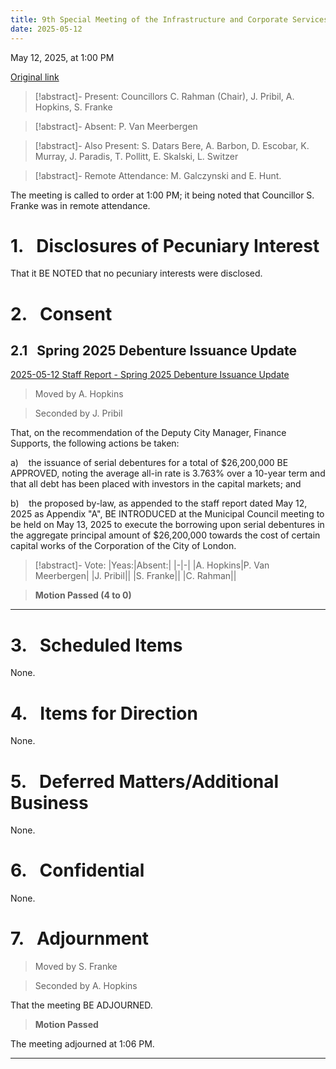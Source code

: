 ```yaml
---
title: 9th Special Meeting of the Infrastructure and Corporate Services Committee
date: 2025-05-12
---
```

May 12, 2025, at  1:00 PM

[Original link](https://pub-london.escribemeetings.com/Meeting.aspx?Id=0995fefa-bfc9-42cc-a466-ce0660170fa1&Agenda=PostMinutes&lang=English)

> [!abstract]- Present:
> Councillors C. Rahman (Chair), J. Pribil, A. Hopkins, S. Franke

> [!abstract]- Absent:
> P. Van Meerbergen

> [!abstract]- Also Present:
> S. Datars Bere, A. Barbon, D. Escobar, K. Murray, J. Paradis, T. Pollitt, E. Skalski, L. Switzer

> [!abstract]- Remote Attendance:
> M. Galczynski and E. Hunt.

The meeting is called to order at 1:00 PM; it being noted that Councillor S. Franke was in remote attendance.

# 1.&nbsp;&nbsp;&nbsp;Disclosures of Pecuniary Interest

That it BE NOTED that no pecuniary interests were disclosed.

# 2.&nbsp;&nbsp;&nbsp;Consent

## 2.1&nbsp;&nbsp;&nbsp;Spring 2025 Debenture Issuance Update

[2025-05-12 Staff Report - Spring 2025 Debenture Issuance Update](<https://pub-london.escribemeetings.com/filestream.ashx?DocumentId=116066>)

> Moved by A. Hopkins

> Seconded by J. Pribil

That, on the recommendation of the Deputy City Manager, Finance Supports, the following actions be taken:

a)    the issuance of serial debentures for a total of $26,200,000 BE APPROVED, noting the average all-in rate is 3.763% over a 10-year term and that all debt has been placed with investors in the capital markets; and

b)    the proposed by-law, as appended to the staff report dated May 12, 2025 as Appendix "A", BE INTRODUCED at the Municipal Council meeting to be held on May 13, 2025 to execute the borrowing upon serial debentures in the aggregate principal amount of $26,200,000 towards the cost of certain capital works of the Corporation of the City of London.

> [!abstract]- Vote:
> |Yeas:|Absent:|
> |-|-|
> |A. Hopkins|P. Van Meerbergen|
> |J. Pribil||
> |S. Franke||
> |C. Rahman||

> **Motion Passed (4 to 0)**

****

# 3.&nbsp;&nbsp;&nbsp;Scheduled Items

None.

# 4.&nbsp;&nbsp;&nbsp;Items for Direction

None.

# 5.&nbsp;&nbsp;&nbsp;Deferred Matters/Additional Business

None.

# 6.&nbsp;&nbsp;&nbsp;Confidential 

None.

# 7.&nbsp;&nbsp;&nbsp;Adjournment

> Moved by S. Franke

> Seconded by A. Hopkins

That the meeting BE ADJOURNED.

> **Motion Passed**

The meeting adjourned at 1:06 PM.

****

